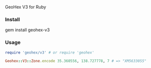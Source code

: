 GeoHex V3 for Ruby

### Install

  gem install geohex-v3

### Usage

```ruby
require 'geohex/v3' # or require 'geohex'

Geohex::V3::Zone.encode 35.360556, 138.727778, 7 # => "XM5633055"
```

